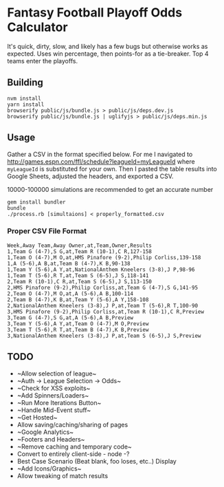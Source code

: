 # Fantasy Football Playoff Odds Calculator

It's quick, dirty, slow, and likely has a few bugs but otherwise works as expected.
Uses win percentage, then points-for as a tie-breaker. Top 4 teams enter
the playoffs.

## Building

```
nvm install
yarn install
browserify public/js/bundle.js > public/js/deps.dev.js
browserify public/js/bundle.js | uglifyjs > public/js/deps.min.js
```

## Usage

Gather a CSV in the format specified below. For me I navigated to http://games.espn.com/ffl/schedule?leagueId=myLeagueId where `myLeagueId` is substituted for your own.
Then I pasted the table results into Google Sheets, adjusted the headers, and exported a CSV.

10000-100000 simulations are recommended to get an accurate number

```
gem install bundler
bundle
./process.rb [simultaions] < properly_formatted.csv
```

### Proper CSV File Format

```csv
Week,Away Team,Away Owner,at,Team,Owner,Results
1,Team G (4-7),S G,at,Team R (10-1),C R,127-158
1,Team O (4-7),M O,at,HMS Pinafore (9-2),Philip Corliss,139-158
1,A (5-6),A B,at,Team B (4-7),K B,90-138
1,Team Y (5-6),A Y,at,NationalAnthem Kneelers (3-8),J P,98-96
1,Team T (5-6),R T,at,Team S (6-5),J S,118-141
2,Team R (10-1),C R,at,Team S (6-5),J S,113-150
2,HMS Pinafore (9-2),Philip Corliss,at,Team G (4-7),S G,141-95
2,Team O (4-7),M O,at,A (5-6),A B,100-114
2,Team B (4-7),K B,at,Team Y (5-6),A Y,158-108
2,NationalAnthem Kneelers (3-8),J P,at,Team T (5-6),R T,100-90
3,HMS Pinafore (9-2),Philip Corliss,at,Team R (10-1),C R,Preview
3,Team G (4-7),S G,at,A (5-6),A B,Preview
3,Team Y (5-6),A Y,at,Team O (4-7),M O,Preview
3,Team T (5-6),R T,at,Team B (4-7),K B,Preview
3,NationalAnthem Kneelers (3-8),J P,at,Team S (6-5),J S,Preview
```

## TODO

* ~Allow selection of league~
* ~Auth -> League Selection -> Odds~
* ~Check for XSS exploits~
* ~Add Spinners/Loaders~
* ~Run More Iterations Button~
* ~Handle Mid-Event stuff~
* ~Get Hosted~
* Allow saving/caching/sharing of pages
* ~Google Analytics~
* ~Footers and Headers~
* ~Remove caching and temporary code~
* Convert to entirely client-side - node -?
* Best Case Scenario (Beat blank, foo loses, etc..) Display
* ~Add Icons/Graphics~
* Allow tweaking of match results
